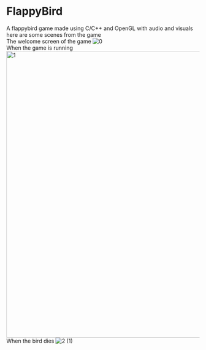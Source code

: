 # FlappyBird
A flappybird game made using C/C++ and OpenGL with audio and visuals
here are some scenes from the game
<br>The welcome screen of the game
![0](https://user-images.githubusercontent.com/45464612/216239602-5f8dceeb-1288-4f67-8570-9993c7fbf5ae.JPG)
<br>When the game is running <br>
<img width="748" alt="1" src="https://user-images.githubusercontent.com/45464612/216239747-bc92187e-2356-453f-bd92-effb029ad987.png">
<br>When the bird dies
![2 (1)](https://user-images.githubusercontent.com/45464612/216239777-2d888bee-1fd7-4276-98bd-11c82cd7aa55.JPG)

